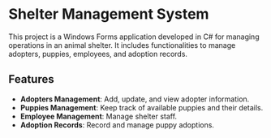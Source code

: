 # Shelter Management System

This project is a Windows Forms application developed in C# for managing operations in an animal shelter. It includes functionalities to manage adopters, puppies, employees, and adoption records.

## Features

- **Adopters Management**: Add, update, and view adopter information.
- **Puppies Management**: Keep track of available puppies and their details.
- **Employee Management**: Manage shelter staff.
- **Adoption Records**: Record and manage puppy adoptions.
